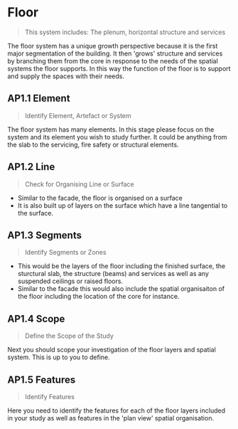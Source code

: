 # Floor

>This system includes: The plenum, horizontal structure and services

The floor system has a unique growth perspective because it is the first major segmentation of the building. It then 'grows' structure and services by branching them from the core in response to the needs of the spatial systems the floor supports. In this way the function of the floor is to support and supply the spaces with their needs.

## AP1.1 Element
> Identify Element, Artefact or System

The floor system has many elements. In this stage please focus on the system and its element you wish to study further. It could be anything from the slab to the servicing, fire safety or structural elements.

## AP1.2 Line
> Check for Organising Line or Surface

* Similar to the facade, the floor is organised on a surface
* It is also built up of layers on the surface which have a line tangential to the surface.

## AP1.3 Segments
> Identify Segments or Zones

* This would be the layers of the floor including the finished surface, the sturctural slab, the structure (beams) and services as well as any suspended ceilings or raised floors.
* Similar to the facade this would also include the spatial organisaiton of the floor including the location of the core for instance.

## AP1.4 Scope
> Define the Scope of the Study

Next you should scope your investigation of the floor layers and spatial system. This is up to you to define.

## AP1.5 Features
> Identify Features

Here you need to identify the features for each of the floor layers included in your study as well as features in the 'plan view' spatial organisation. 
